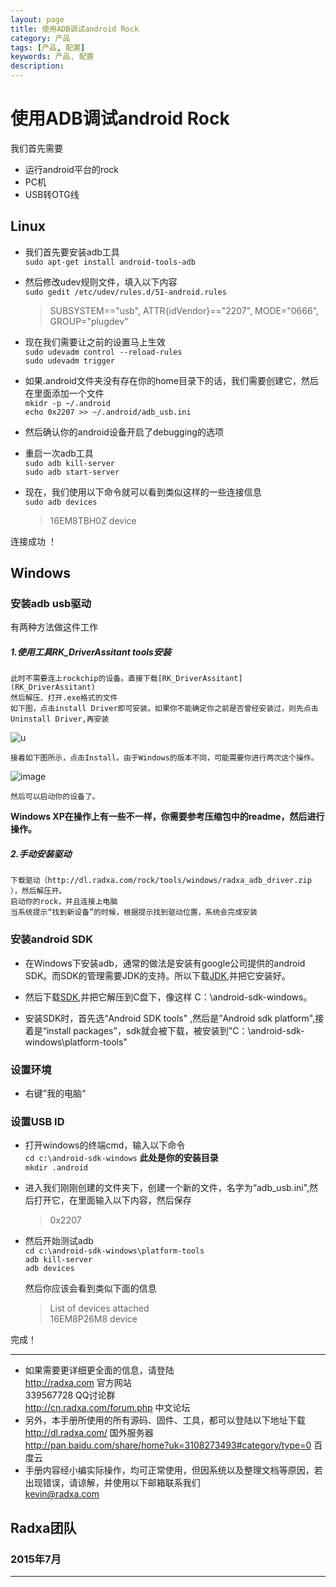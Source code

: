```yaml
---
layout: page
title: 使用ADB调试android Rock
category: 产品
tags: [产品, 配置]
keywords: 产品, 配置
description:
---
```


# 使用ADB调试android Rock  

我们首先需要
* 运行android平台的rock  
* PC机  
* USB转OTG线  

## Linux  

* 我们首先要安装adb工具  
	`sudo apt-get install android-tools-adb`  

* 然后修改udev规则文件，填入以下内容  
	`sudo gedit /etc/udev/rules.d/51-android.rules`  
	> SUBSYSTEM=="usb", ATTR{idVendor}=="2207", MODE="0666", GROUP="plugdev"  

* 现在我们需要让之前的设置马上生效  
	`sudo udevadm control --reload-rules`  
	`sudo udevadm trigger`  

* 如果.android文件夹没有存在你的home目录下的话，我们需要创建它，然后在里面添加一个文件  
	`mkidr -p ~/.android`  
	`echo 0x2207 >> ~/.android/adb_usb.ini`  

* 然后确认你的android设备开启了debugging的选项  

* 重启一次adb工具  
	`sudo adb kill-server`  
	`sudo adb start-server`  

* 现在，我们使用以下命令就可以看到类似这样的一些连接信息  
	`sudo adb devices`  
	> 16EM8TBH0Z  device

连接成功 ！ 

## Windows  

### 安装adb usb驱动  

有两种方法做这件工作  

##### 1.使用工具RK_DriverAssitant tools安装  

	此时不需要连上rockchip的设备。直接下载[RK_DriverAssitant](RK_DriverAssitant)  
	然后解压、打开.exe格式的文件  
	如下图，点击install Driver即可安装。如果你不能确定你之前是否曾经安装过，则先点击Uninstall Driver,再安装  
![u](http://radxa.com/mw/images/b/ba/RK_Driver_Assistant_Install_Uninstall.jpg)  
	
	接着如下图所示，点击Install。由于Windows的版本不同，可能需要你进行两次这个操作。  
![image](http://radxa.com/mw/images/e/e6/RK_Driver_Assistant_Windows_Security.jpg)  
	
	然后可以启动你的设备了。
	
**Windows XP在操作上有一些不一样，你需要参考压缩包中的readme，然后进行操作。**  
	
##### 2.手动安装驱动  

	下载驱动（http://dl.radxa.com/rock/tools/windows/radxa_adb_driver.zip ），然后解压开。  
	启动你的rock，并且连接上电脑  
	当系统提示“找到新设备”的时候，根据提示找到驱动位置，系统会完成安装  
	
### 安装android SDK  

* 在Windows下安装adb，通常的做法是安装有google公司提供的android SDK。而SDK的管理需要JDK的支持。所以下载[JDK](http://www.oracle.com/technetwork/java/javase/downloads/index.html),并把它安装好。  

* 然后下载[SDK](http://dl.google.com/android/android-sdk_r22.3-windows.zip),并把它解压到C盘下，像这样 C：\android-sdk-windows。  

* 安装SDK时，首先选“Android SDK tools" ,然后是”Android sdk platform",接着是“install packages"，sdk就会被下载，被安装到"C：\android-sdk-windows\platform-tools"  

### 设置环境  

* 右键”我的电脑“  

### 设置USB ID  

* 打开windows的终端cmd，输入以下命令  
	`cd c:\android-sdk-windows`    **此处是你的安装目录**  
	`mkdir .android`  

* 进入我们刚刚创建的文件夹下，创建一个新的文件，名字为“adb_usb.ini",然后打开它，在里面输入以下内容，然后保存  
	> 0x2207  

* 然后开始测试adb  
	`cd c:\android-sdk-windows\platform-tools`  
	`adb kill-server`  
	`adb devices`  

	然后你应该会看到类似下面的信息  
	> List of devices attached  
	> 16EM8P26M8      device  
	
完成！



-------------------------------------------------------------------
* 如果需要更详细更全面的信息，请登陆  
	http://radxa.com  						官方网站  
	339567728         						QQ讨论群  
	http://cn.radxa.com/forum.php					中文论坛  
* 另外，本手册所使用的所有源码、固件、工具，都可以登陆以下地址下载  
	http://dl.radxa.com/                             	      国外服务器  
	http://pan.baidu.com/share/home?uk=3108273493#category/type=0	 百度云  
* 手册内容经小编实际操作，均可正常使用，但因系统以及整理文档等原因，若出现错误，请谅解，并使用以下邮箱联系我们  
	kevin@radxa.com  

## Radxa团队  

### 2015年7月  
--------------------------------------------------------------------
